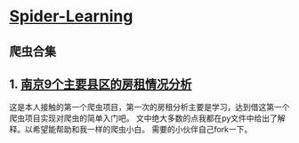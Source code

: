 # [Spider-Learning](https://github.com/geyixin/Spider-Learning)

## 爬虫合集

## 1. [南京9个主要县区的房租情况分析](https://github.com/geyixin/Spider-Learning/tree/master/NJ-lianjia-spider)
这是本人接触的第一个爬虫项目，第一次的房租分析主要是学习，达到借这第一个爬虫项目实现对爬虫的简单入门吧。
文中绝大多数的点我都在py文件中给出了解释。以希望能帮助和我一样的爬虫小白。
需要的小伙伴自己fork一下。
